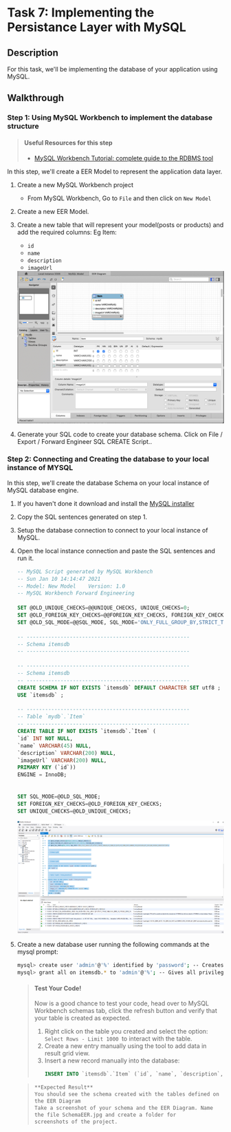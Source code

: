 # Task 7: Implementing the Persistance Layer with MySQL

## Description

For this task, we'll be implementing the database of your application using MySQL.

## Walkthrough

### Step 1: Using MySQL Workbench to implement the database structure

> #### Useful Resources for this step
>
> - [MySQL Workbench Tutorial: complete guide to the RDBMS tool](https://www.educative.io/blog/mysql-workbench-tutorial)

In this step, we'll create a EER Model to represent the application data layer.

1. Create a new MySQL Workbench project
   - From MySQL Workbench, Go to `File` and then click on `New Model` 
3. Create a new EER Model.
4. Create a new table that will represent your model(posts or products) and add the required columns:
   Eg Item:

   - `id`
   - `name`
   - `description`
   - `imageUrl`

   <img src="./img/mysql-workbench.png">

4. Generate your SQL code to create your database schema. Click on File / Export / Forward Engineer SQL CREATE Script..

### Step 2: Connecting and Creating the database to your local instance of MYSQL

In this step, we'll create the database Schema on your local instance of MySQL database engine.

1.  If you haven't done it download and install the [MySQL installer](https://dev.mysql.com/downloads/installer/)
2.  Copy the SQL sentences generated on step 1.
3.  Setup the database connection to connect to your local instance of MySQL.
4.  Open the local instance connection and paste the SQL sentences and run it.

    ```sql
    -- MySQL Script generated by MySQL Workbench
    -- Sun Jan 10 14:14:47 2021
    -- Model: New Model    Version: 1.0
    -- MySQL Workbench Forward Engineering

    SET @OLD_UNIQUE_CHECKS=@@UNIQUE_CHECKS, UNIQUE_CHECKS=0;
    SET @OLD_FOREIGN_KEY_CHECKS=@@FOREIGN_KEY_CHECKS, FOREIGN_KEY_CHECKS=0;
    SET @OLD_SQL_MODE=@@SQL_MODE, SQL_MODE='ONLY_FULL_GROUP_BY,STRICT_TRANS_TABLES,NO_ZERO_IN_DATE,NO_ZERO_DATE,ERROR_FOR_DIVISION_BY_ZERO,NO_ENGINE_SUBSTITUTION';

    -- -----------------------------------------------------
    -- Schema itemsdb
    -- -----------------------------------------------------

    -- -----------------------------------------------------
    -- Schema itemsdb
    -- -----------------------------------------------------
    CREATE SCHEMA IF NOT EXISTS `itemsdb` DEFAULT CHARACTER SET utf8 ;
    USE `itemsdb` ;

    -- -----------------------------------------------------
    -- Table `mydb`.`Item`
    -- -----------------------------------------------------
    CREATE TABLE IF NOT EXISTS `itemsdb`.`Item` (
    `id` INT NOT NULL,
    `name` VARCHAR(45) NULL,
    `description` VARCHAR(200) NULL,
    `imageUrl` VARCHAR(200) NULL,
    PRIMARY KEY (`id`))
    ENGINE = InnoDB;


    SET SQL_MODE=@OLD_SQL_MODE;
    SET FOREIGN_KEY_CHECKS=@OLD_FOREIGN_KEY_CHECKS;
    SET UNIQUE_CHECKS=@OLD_UNIQUE_CHECKS;

    ```
    <img src="./img/MySQL-img01.png">
    

5.  Create a new database user running the following commands at the mysql prompt:

    ```bash
    mysql> create user 'admin'@'%' identified by 'password'; -- Creates the user
    mysql> grant all on itemsdb.* to 'admin'@'%'; -- Gives all privileges to the new user on the newly created database
    ```

    > #### Test Your Code!
    >
    > Now is a good chance to test your code, head over to MySQL Workbench schemas tab, click the refresh button and verify that your table is created as expected.
    >
    > 1. Right click on the table you created and select the option: `Select Rows - Limit 1000 `to interact with the table.
    > 2. Create a new entry manually using the tool to add data in result grid view.
    > 3. Insert a new record manually into the database:
    >    ```sql
    >    INSERT INTO `itemsdb`.`Item` (`id`, `name`, `description`, `imageUrl`) VALUES ('1', 'Chips', 'Sour Cream and Onion', 'https://images-na.ssl-images-amazon.com/images/I/81EUE1oZURL._SL1500_.jpg');
    >    ```

    > ```
    > **Expected Result**
    > You should see the schema created with the tables defined on the EER Diagram
    > Take a screenshot of your schema and the EER Diagram. Name the file SchemaEER.jpg and create a folder for      
    > screenshots of the project. 
    > ```
